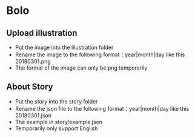 # Bolo

## Upload illustration

- Put the image into the illustration folder
- Rename the image to the following format：year|month|day like this 20180301.png
- The format of the image can only be png temporarily

## About Story

- Put the story into the story folder
- Rename the json file to the following format：year|month|day like this 20180301.json
- The example in story/example.json
- Temporarily only support English